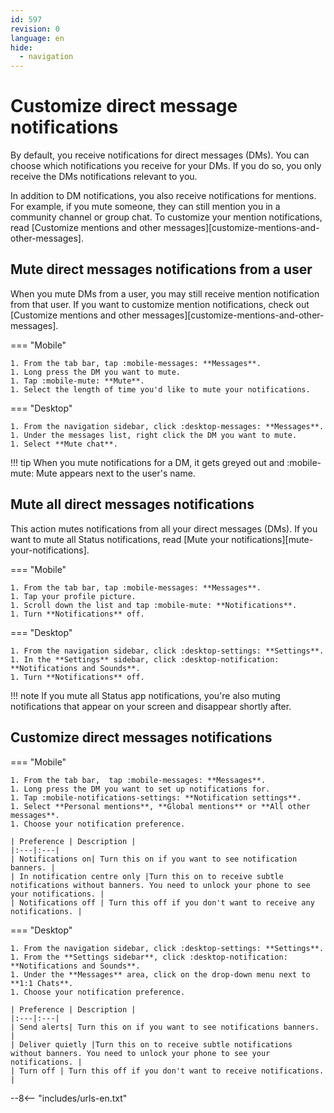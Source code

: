 ```yaml
---
id: 597
revision: 0
language: en
hide:
  - navigation
---
```


# Customize direct message notifications

By default, you receive notifications for direct messages (DMs). You can choose which notifications you receive for your DMs. If you do so, you only receive the DMs notifications relevant to you.

In addition to DM notifications, you also receive notifications for mentions. For example, if you mute someone, they can still mention you in a community channel or group chat. To customize your mention notifications, read [Customize mentions and other messages][customize-mentions-and-other-messages].

## Mute direct messages notifications from a user

When you mute DMs from a user, you may still receive mention notification from that user. If you want to customize mention notifications, check out [Customize mentions and other messages][customize-mentions-and-other-messages].

=== "Mobile"

    1. From the tab bar, tap :mobile-messages: **Messages**.
    1. Long press the DM you want to mute.
    1. Tap :mobile-mute: **Mute**.
    1. Select the length of time you'd like to mute your notifications.

=== "Desktop"  

    1. From the navigation sidebar, click :desktop-messages: **Messages**.
    1. Under the messages list, right click the DM you want to mute.
    1. Select **Mute chat**.

!!! tip
	When you mute notifications for a DM, it gets greyed out and :mobile-mute: Mute appears next to the user's name.

## Mute all direct messages notifications

This action mutes notifications from all your direct messages (DMs). If you want to mute all Status notifications, read [Mute your notifications][mute-your-notifications].

=== "Mobile"

    1. From the tab bar, tap :mobile-messages: **Messages**.
    1. Tap your profile picture.
    1. Scroll down the list and tap :mobile-mute: **Notifications**.
    1. Turn **Notifications** off.

=== "Desktop"

    1. From the navigation sidebar, click :desktop-settings: **Settings**. 
    1. In the **Settings** sidebar, click :desktop-notification: **Notifications and Sounds**.
    1. Turn **Notifications** off.

!!! note
    If you mute all Status app notifications, you're also muting notifications that appear on your screen and disappear shortly after.

## Customize direct messages notifications

=== "Mobile"

    1. From the tab bar,  tap :mobile-messages: **Messages**.
    1. Long press the DM you want to set up notifications for.
    1. Tap :mobile-notifications-settings: **Notification settings**.
    1. Select **Personal mentions**, **Global mentions** or **All other messages**.
    1. Choose your notification preference.

    | Preference | Description |
    |:---|:---|
    | Notifications on| Turn this on if you want to see notification banners. |
    | In notification centre only |Turn this on to receive subtle notifications without banners. You need to unlock your phone to see your notifications. |
    | Notifications off | Turn this off if you don't want to receive any notifications. |


=== "Desktop"  

    1. From the navigation sidebar, click :desktop-settings: **Settings**.
    1. From the **Settings sidebar**, click :desktop-notification: **Notifications and Sounds**.
    1. Under the **Messages** area, click on the drop-down menu next to **1:1 Chats**.
    1. Choose your notification preference.                   
    
    | Preference | Description |
    |:---|:---|
    | Send alerts| Turn this on if you want to see notifications banners. |
    | Deliver quietly |Turn this on to receive subtle notifications without banners. You need to unlock your phone to see your notifications. |
    | Turn off | Turn this off if you don't want to receive notifications. |
    
--8<-- "includes/urls-en.txt"
